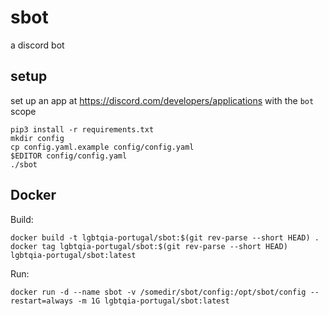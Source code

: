 # sbot

a discord bot

## setup

set up an app at https://discord.com/developers/applications with the `bot` scope
```
pip3 install -r requirements.txt
mkdir config
cp config.yaml.example config/config.yaml
$EDITOR config/config.yaml
./sbot
```

## Docker

Build:
```shell
docker build -t lgbtqia-portugal/sbot:$(git rev-parse --short HEAD) .
docker tag lgbtqia-portugal/sbot:$(git rev-parse --short HEAD) lgbtqia-portugal/sbot:latest
```

Run:
```shell
docker run -d --name sbot -v /somedir/sbot/config:/opt/sbot/config --restart=always -m 1G lgbtqia-portugal/sbot:latest
```
